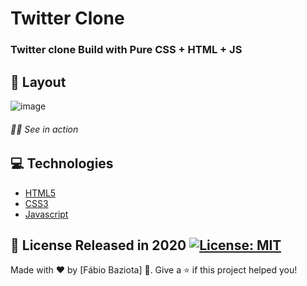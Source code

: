 # Twitter Clone
### Twitter clone Build with Pure CSS + HTML + JS
## 🎴 Layout
![image](https://user-images.githubusercontent.com/48324076/95918482-cae88b00-0da3-11eb-936a-1dec670eb250.png)

###### 🚀🔥 See in action []()

## 💻 Technologies
- [HTML5](https://www.w3schools.com/html/)
- [CSS3](https://www.w3schools.com/css/)
- [Javascript](https://www.w3schools.com/js/DEFAULT.asp)

## 📕 License Released in 2020 [![License: MIT](https://img.shields.io/badge/License-MIT-yellow.svg)](https://opensource.org/licenses/MIT)

Made with ❤ by [Fábio Baziota] 🚀.
Give a ⭐️ if this project helped you!


